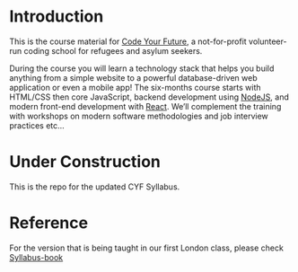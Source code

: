 # Introduction

This is the course material for [Code Your Future](http://codeyourfuture.co/), a
not-for-profit volunteer-run coding school for refugees and asylum seekers.

During the course you will learn a technology stack that helps you build anything from a simple website to a powerful database-driven web application or even a mobile app! The six-months course starts with HTML/CSS then core JavaScript, backend development using [NodeJS](https://nodejs.org), and modern front-end development with [React](https://facebook.github.io/react/). We’ll complement the training with workshops on modern software methodologies and job interview practices etc...

# Under Construction

This is the repo for the updated CYF Syllabus.

# Reference
For the version that is being taught in our first London class, please check [Syllabus-book](https://codeyourfuture.github.io/syllabus-book/)
